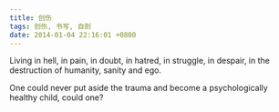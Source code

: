 ```yaml
---
title: 创伤
tags: 创伤, 书写, 自剖
date: 2014-01-04 22:16:01 +0800
---
```



Living in hell, in pain, in doubt, in hatred, in struggle, in despair, in the destruction of humanity, sanity and ego.

One could never put aside the trauma and become a psychologically healthy child, could one?

